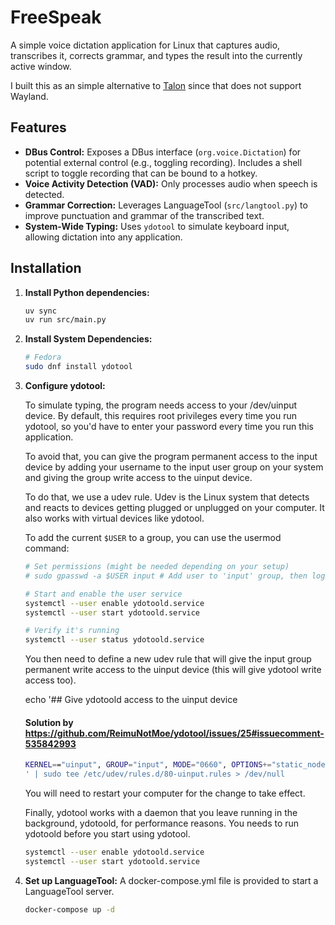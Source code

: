 # FreeSpeak

A simple voice dictation application for Linux that captures audio, transcribes it, corrects grammar, and types the result into the currently active window.

I built this as an simple alternative to [Talon](https://talonvoice.com) since that does not support Wayland.

## Features

*   **DBus Control:** Exposes a DBus interface (`org.voice.Dictation`) for potential external control (e.g., toggling recording). Includes a shell script to toggle recording that can be bound to a hotkey.
*   **Voice Activity Detection (VAD):** Only processes audio when speech is detected.
*   **Grammar Correction:** Leverages LanguageTool (`src/langtool.py`) to improve punctuation and grammar of the transcribed text.
*   **System-Wide Typing:** Uses `ydotool` to simulate keyboard input, allowing dictation into any application.

## Installation

1.  **Install Python dependencies:**

    ```bash
    uv sync
    uv run src/main.py
    ```

2.  **Install System Dependencies:**

    ```bash
    # Fedora
    sudo dnf install ydotool
    ```

3.  **Configure ydotool:**

    To simulate typing, the program needs access to your /dev/uinput device. By default, this requires root privileges every time you run ydotool, so you'd have to enter your password every time you run this application.

    To avoid that, you can give the program permanent access to the input device by adding your username to the input user group on your system and giving the group write access to the uinput device.

    To do that, we use a udev rule. Udev is the Linux system that detects and reacts to devices getting plugged or unplugged on your computer. It also works with virtual devices like ydotool.

    To add the current `$USER` to a group, you can use the usermod command:

    ```bash
    # Set permissions (might be needed depending on your setup)
    # sudo gpasswd -a $USER input # Add user to 'input' group, then log out/in

    # Start and enable the user service
    systemctl --user enable ydotoold.service
    systemctl --user start ydotoold.service

    # Verify it's running
    systemctl --user status ydotoold.service
    ```

    You then need to define a new udev rule that will give the input group permanent write access to the uinput device (this will give ydotool write access too).

    echo '## Give ydotoold access to the uinput device

    #### Solution by https://github.com/ReimuNotMoe/ydotool/issues/25#issuecomment-535842993

    ```bash
    KERNEL=="uinput", GROUP="input", MODE="0660", OPTIONS+="static_node=uinput"
    ' | sudo tee /etc/udev/rules.d/80-uinput.rules > /dev/null
    ```

    You will need to restart your computer for the change to take effect.

    Finally, ydotool works with a daemon that you leave running in the background, ydotoold, for performance reasons. You needs to run ydotoold before you start using ydotool.

    ```bash
    systemctl --user enable ydotoold.service
    systemctl --user start ydotoold.service
    ```

4.  **Set up LanguageTool:**
    A docker-compose.yml file is provided to start a LanguageTool server.

    ```bash
    docker-compose up -d
    ```
